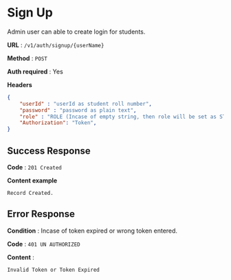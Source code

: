 
# Sign Up

Admin user can able to create login for students.

**URL** : `/v1/auth/signup/{userName}`

**Method** : `POST`

**Auth required** : Yes

**Headers**

```json
{
    "userId" : "userId as student roll number",
    "password" : "password as plain text",
    "role" : "ROLE (Incase of empty string, then role will be set as STUDENT)",
    "Authorization": "Token",
}
```

## Success Response

**Code** : `201 Created`

**Content example**

```data
Record Created.
```

## Error Response

**Condition** : Incase of token expired or wrong token entered.

**Code** : `401 UN AUTHORIZED`

**Content** :

```Data
Invalid Token or Token Expired
```
